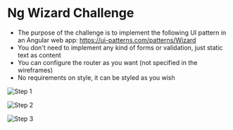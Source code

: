 # Ng Wizard Challenge

- The purpose of the challenge is to implement the following UI pattern in an Angular web app: https://ui-patterns.com/patterns/Wizard
- You don't need to implement any kind of forms or validation, just static text as content
- You can configure the router as you want (not specified in the wireframes)
- No requirements on style, it can be styled as you wish

![Step 1](/mocks/step_1.png)

![Step 2](/mocks/step_2.png)

![Step 3](/mocks/step_3.png)